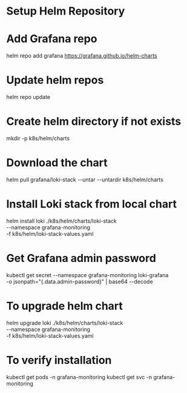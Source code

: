 # Setup Helm Repository
# Add Grafana repo
helm repo add grafana https://grafana.github.io/helm-charts

# Update helm repos
helm repo update

# Create helm directory if not exists
mkdir -p k8s/helm/charts

# Download the chart
helm pull grafana/loki-stack --untar --untardir k8s/helm/charts

# Install Loki stack from local chart
helm install loki ./k8s/helm/charts/loki-stack \
  --namespace grafana-monitoring \
  -f k8s/helm/loki-stack-values.yaml

# Get Grafana admin password
kubectl get secret --namespace grafana-monitoring loki-grafana \
  -o jsonpath="{.data.admin-password}" | base64 --decode

# To upgrade helm chart
helm upgrade loki ./k8s/helm/charts/loki-stack \
  --namespace grafana-monitoring \
  -f k8s/helm/loki-stack-values.yaml

# To verify installation
kubectl get pods -n grafana-monitoring
kubectl get svc -n grafana-monitoring